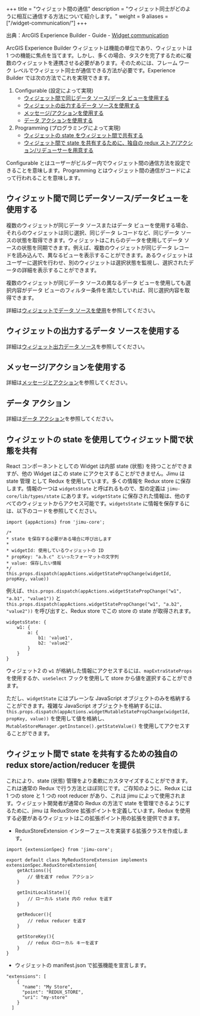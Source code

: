 +++
title = "ウィジェット間の通信"
description = "ウィジェット同士がどのように相互に通信する方法について紹介します。"
weight = 9
aliases = ["/widget-communication/"]
+++

出典：ArcGIS Experience Builder - Guide - [Widget communication](https://developers.arcgis.com/experience-builder/guide/widget-communication/)


ArcGIS Experience Builder ウィジェットは機能の単位であり、ウィジェットは 1 つの機能に焦点を当てます。しかし、多くの場合、タスクを完了するために複数のウィジェットを連携させる必要があります。そのためには、フレーム ワーク レベルでウィジェット同士が通信できる方法が必要です。Experience Builder では次の方法でこれを実現できます。

1. Configurable (設定によって実現)
    - [ウィジェット間で同じデータ ソース/データ ビューを使用する](#ウィジェット間で同じデータソースデータビューを使用する)
    - [ウィジェットの出力するデータ ソースを使用する](#ウィジェットの出力するデータ-ソースを使用する)
    - [メッセージ/アクションを使用する](#メッセージアクションを使用する)
    - [データ アクションを使用する](#データ-アクション)
2. Programming (プログラミングによって実現)
    - [ウィジェットの state をウィジェット間で共有する](#ウィジェットの-state-を使用してウィジェット間で状態を共有)
    - [ウィジェット間で state を共有するために、独自の redux ストア/アクション/リデューサーを用意する](#ウィジェット間で-state-を共有するための独自の-redux-storeactionreducer-を提供)

Configurable とはユーザーがビルダー内でウィジェット間の通信方法を設定できることを意味します。Programming とはウィジェット間の通信がコードによって行われることを意味します。

## ウィジェット間で同じデータソース/データビューを使用する
複数のウィジェットが同じデータ ソースまたはデータ ビューを使用する場合、それらのウィジェットは同じ選択、同じデータ レコードなど、同じデータ ソースの状態を取得できます。ウィジェットはこれらのデータを使用してデータ ソースの状態を同期できます。例えば、複数のウィジェットが同じデータ レコードを読み込んで、異なるビューを表示することができます。あるウィジェットはユーザーに選択を行わせ、別のウィジェットは選択状態を監視し、選択されたデータの詳細を表示することができます。

複数のウィジェットが同じデータ ソースの異なるデータ ビューを使用しても選択内容がデータ ビューのフィルター条件を満たしていれば、同じ選択内容を取得できます。

詳細は[ウィジェットでデータ ソースを使用](../use-data-source-in-widget/)を参照してください。

## ウィジェットの出力するデータ ソースを使用する
詳細は[ウィジェット出力データ ソース](../../core-concepts/data-source/#ウィジェット出力データ-ソースwidget-output-data-source)を参照してください。

## メッセージ/アクションを使用する
詳細は[メッセージとアクション](../../core-concepts/message-action/)を参照してください。

## データ アクション
詳細は[データ アクション](../../core-concepts/data-action/)を参照してください。


## ウィジェットの state を使用してウィジェット間で状態を共有

React コンポーネントとしての Widget は内部 state (状態) を持つことができますが、他の Widget はこの state にアクセスすることができません。Jimu は state 管理 として Redux を使用しています。多くの情報を Redux store に保存します。情報の一つは `widgetsState` と呼ばれるもので、型の定義は `jimu-core/lib/types/state` にあります。`widgetState` に保存された情報は、他のすべてのウィジェットからアクセス可能です。`widgetsState` に情報を保存するには、以下のコードを参照してください。

```tsx
import {appActions} from 'jimu-core';

/*
* state を保存する必要がある場合に呼び出します
*
* widgetId: 使用しているウィジェットの ID
* propKey: "a.b.c" といったフォーマットの文字列
* value: 保存したい情報
*/
this.props.dispatch(appActions.widgetStatePropChange(widgetId, propKey, value))
```

例えば、`this.props.dispatch(appActions.widgetStatePropChange("w1", "a.b1", "value1"))` と `this.props.dispatch(appActions.widgetStatePropChange("w1", "a.b2", "value2"))` を呼び出すと、Redux store でこの store の state が取得されます。

```tsx
widgetsState: {
    w1: {
        a: {
            b1: 'value1',
            b2: 'value2'
        }
    }
}
```

ウィジェット2 の `w1` が格納した情報にアクセスするには、`mapExtraStateProps` を使用するか、`useSelect` フックを使用して store から値を選択することができます。

ただし、`widgetState` にはプレーンな JavaScript オブジェクトのみを格納することができます。複雑な JavaScript オブジェクトを格納するには、`this.props.dispatch(appActions.widgetMutableStatePropChange(widgetId, propKey, value))` を使用して値を格納し、`MutableStoreManager.getInstance().getStateValue()` を使用してアクセスすることができます。

## ウィジェット間で state を共有するための独自の redux store/action/reducer を提供
これにより、state (状態) 管理をより柔軟にカスタマイズすることができます。これは通常の Redux で行う方法とほぼ同じです。ご存知のように、Redux には 1 つの store と 1 つの root reducer があり、これは jimu によって使用されます。ウィジェット開発者が通常の Redux の方法で state を管理できるようにするために、jimu は ReduxStore 拡張ポイントを定義しています。Redux を使用する必要があるウィジェットはこの拡張ポイント用の拡張を提供できます。

- ReduxStoreExtension インターフェースを実装する拡張クラスを作成します。

```tsx
import {extensionSpec} from 'jimu-core';

export default class MyReduxStoreExtension implements extensionSpec.ReduxStoreExtension{
    getActions(){
        // 値を返す redux アクション
    }

    getInitLocalState(){
        // ローカル state 内の redux を返す
    }

    getReducer(){
        // redux reducer を返す
    }

    getStoreKey(){
        // redux のローカル キーを返す
    }
}
```

- ウィジェットの manifest.json で拡張機能を宣言します。

```tsx
"extensions": [
    {
      "name": "My Store",
      "point": "REDUX_STORE",
      "uri": "my-store"
    }
  ]
```